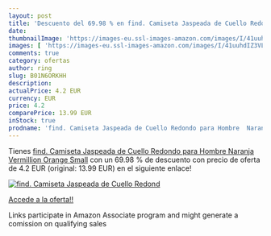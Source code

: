```yaml
---
layout: post
title: 'Descuento del 69.98 % en find. Camiseta Jaspeada de Cuello Redond'
date: 
thumbnailImage: 'https://images-eu.ssl-images-amazon.com/images/I/41uuhdIZ3VL._SL200_.jpg'
images: [ 'https://images-eu.ssl-images-amazon.com/images/I/41uuhdIZ3VL._SL200_.jpg' ]
comments: true
category: ofertas
author: ring
slug: B01N6ORKHH
description:
actualPrice: 4.2 EUR
currency: EUR
price: 4.2
comparePrice: 13.99 EUR
inStock: true
prodname: 'find. Camiseta Jaspeada de Cuello Redondo para Hombre  Naranja  Vermillion Orange   Small'
---
```


Tienes [find. Camiseta Jaspeada de Cuello Redondo para Hombre  Naranja  Vermillion Orange   Small](https://www.amazon.es/dp/B01N6ORKHH/?tag=tolees-21) con un 69.98 % de descuento con precio de oferta de 4.2 EUR (original: 13.99 EUR) en el siguiente enlace!

[![find. Camiseta Jaspeada de Cuello Redond](https://images-eu.ssl-images-amazon.com/images/I/41uuhdIZ3VL._SL200_.jpg)](https://www.amazon.es/dp/B01N6ORKHH/?tag=tolees-21)

[Accede a la oferta!!](https://www.amazon.es/dp/B01N6ORKHH/?tag=tolees-21)

Links participate in Amazon Associate program and might generate a comission on qualifying sales


